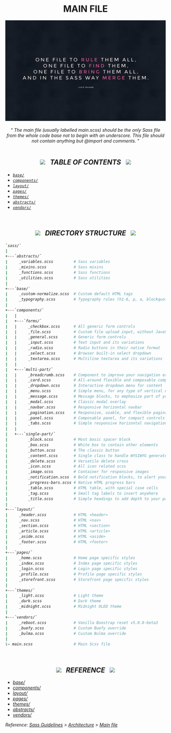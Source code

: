 <h1 class="hero__subject--placeholder" align="center">
  <b>MAIN FILE</b>
</h1>

<div class="hero__main--placeholder" align="center">
  <img
  src="../../media/images/vendors/uk__sass-quote.png"
  alt="placeholder main hero image"
  width="800px"
  />
  <br />
  <br />
  <q>
    <i>
    The main file (usually labelled main.scss) should be the only Sass file from the whole code base not to begin with an underscore. This file should not contain anything but @import and comments.
    <i/>
  </q>
  <br />
</div>

<br/>
<h2 class="heading__subcat-title--placeholder---v01" align="center">
  <img src="https://image.flaticon.com/icons/png/128/1636/1636053.png" width="24px" /> &nbsp; <b>TABLE OF CONTENTS</b> &nbsp; <img src="https://image.flaticon.com/icons/png/128/1636/1636053.png" width="24px" />
</h2>

- [`base/`](base/)
- [`components/`](components/)
- [`layout/`](layout/)
- [`pages/`](pages/)
- [`themes/`](themes/)
- [`abstracts/`](abstracts/)
- [`vendors/`](vendors/)

<br/>
<h2 class="heading__subcat-title--placeholder---v01" align="center">
  <img src="https://image.flaticon.com/icons/png/128/1636/1636053.png" width="24px" /> &nbsp; <b>DIRECTORY STRUCTURE</b> &nbsp; <img src="https://image.flaticon.com/icons/png/128/1636/1636053.png" width="24px" />
</h2>

```bash
`sass/`
|
+---`abstracts/`
|     _variables.scss         # Sass variables
|     _mixins.scss            # Sass mixins
|     _functions.scss         # Sass functions
|     _utilities.scss         # Sass utilities
|
+---`base/`
|     _custom-normalize.scss  # Custom default HTML tags
|     _typography.scss        # Typography rules (h1-6, p, a, blockquote, etc.)
|
+---`components/`
|   |
|   +---`forms/`
|   |     _checkbox.scss      # All generic form controls
|   |     _file.scss          # Custom file upload input, without JavaScript
|   |     _general.scss       # Generic form controls
|   |     _input.scss         # Text input and its variations
|   |     _radio.scss         # Radio buttons in their native format
|   |     _select.scss        # Browser built-in select dropdown
|   |     _textarea.scss      # Multiline textarea and its variations
|   |
|   +---`multi-part/`
|   |     _breadcrumb.scss    # Component to improve your navigation experience
|   |     _card.scss          # All-around flexible and composable component
|   |     _dropdown.scss      # Interactive dropdown menu for content
|   |     _menu.scss          # Simple menu, for any type of vertical navigation
|   |     _message.scss       # Message blocks, to emphasize part of your page
|   |     _modal.scss         # Classic modal overlay
|   |     _navbar.scss        # Responsive horizontal navbar
|   |     _pagination.scss    # Responsive, usable, and flexible pagination
|   |     _panel.scss         # Composable panel, for compact controls
|   |     _tabs.scss          # Simple responsive horizontal navigation tabs
|   |
|   +---`single-part/`
|         _block.scss         # Most basic spacer block
|         _box.scss           # White box to contain other elements
|         _button.scss        # The classic button
|         _content.scss       # Single class to handle WYSIWYG generated content
|         _delete.scss        # Versatile delete cross
|         _icon.scss          # All icon related scss
|         _image.scss         # Container for responsive images
|         _notification.scss  # Bold notification blocks, to alert your users
|         _progress-bars.scss # Native HTML progress bars
|         _table.scss         # HTML table, with special case cells
|         _tag.scss           # Small tag labels to insert anywhere
|         _title.scss         # Simple headings to add depth to your page
|
+---`layout/`
|     _header.scss            # HTML <header>
|     _nav.scss               # HTML <nav>
|     _section.scss           # HTML <section>
|     _article.scss           # HTML <article>
|     _aside.scss             # HTML <aside>
|     _footer.scss            # HTML <footer>
|
+---`pages/`
|     _home.scss              # Home page specific styles
|     _index.scss             # Index page specific styles
|     _login.scss             # Login page specific styles
|     _profile.scss           # Profile page specific styles
|     _storefront.scss        # Storefront page specific styles
|
+---`themes/`
|     _light.scss             # Light theme
|     _dark.scss              # Dark theme
|     _midnight.scss          # Midnight OLED theme
|
+---`vendors/`
|     _reboot.scss            # Vanilla Boostrap reset v5.0.0-beta3
|     _buefy.scss             # Custom Buefy override
|     _bulma.scss             # Custom Bulma override
|
\– main.scss                  # Main Scss file


```

<br/>
<h2 class="heading__subcat-title--placeholder---v01" align="center">
  <img src="https://image.flaticon.com/icons/png/128/1636/1636053.png" width="24px" /> &nbsp; <b>REFERENCE</b> &nbsp; <img src="https://image.flaticon.com/icons/png/128/1636/1636053.png" width="24px" />
</h2>

- [base/](http://sass-guidelin.es/#base-folder)
- [components/](http://sass-guidelin.es/#components-folder)
- [layout/](http://sass-guidelin.es/#layout-folder)
- [pages/](http://sass-guidelin.es/#pages-folder)
- [themes/](http://sass-guidelin.es/#themes-folder)
- [abstracts/](http://sass-guidelin.es/#abstracts-folder)
- [vendors/](http://sass-guidelin.es/#vendors-folder)

Reference: [Sass Guidelines](http://sass-guidelin.es/) > [Architecture](http://sass-guidelin.es/#architecture) > [Main file](http://sass-guidelin.es/#main-file)
